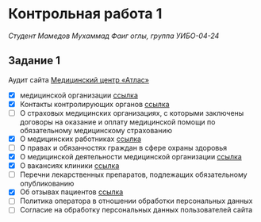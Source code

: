# Контрольная работа 1
*Студент Мамедов Мухаммад Фаиг оглы, группа УИБО-04-24*

## Задание 1
Аудит сайта [Медицинский центр «Атлас»](https://www.atlasclinic.ru/)
- [x] медицинской организации [ссылка](https://www.atlasclinic.ru/clinics/)
- [x] Контакты контролирующих органов [ссылка](https://www.atlasclinic.ru/pravovaya-informaciya/)
- [ ] О страховых медицинских организациях, с которыми заключены договоры на оказание и оплату медицинской помощи по обязательному медицинскому страхованию
- [x] О медицинских работниках [ссылка](https://www.atlasclinic.ru/doctors/)
- [ ] О правах и обязанностях граждан в сфере охраны здоровья
- [x] О медицинской деятельности медицинской организации [ссылка](https://www.atlasclinic.ru/stoimost-uslug/)
- [x] О вакансиях клиники [ссылка](https://www.atlasclinic.ru/vacancy/)
- [ ] Перечни лекарственных препаратов, подлежащих обязательному опубликованию
- [x] Об отзывах пациентов [ссылка](https://www.atlasclinic.ru/apps/)
- [ ] Политика оператора в отношении обработки персональных данных 
- [ ] Согласие на обработку персональных данных пользователей сайта 
